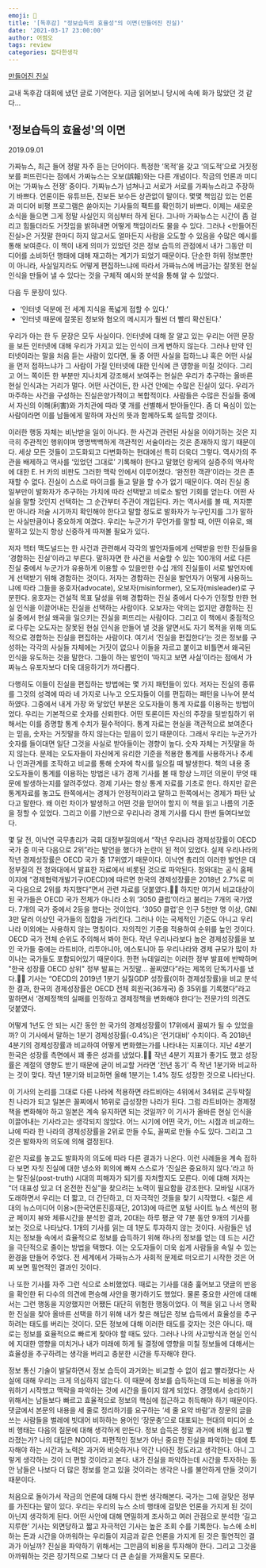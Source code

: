 ```yaml
---  
emoji: 📝  
title: '[독후감] "정보습득의 효율성"의 이면(만들어진 진실)'   
date: '2021-03-17 23:00:00'  
author: 어썸오  
tags: review
categories: 잡다한생각
---
```


[만들어진 진실](https://www.aladin.co.kr/shop/wproduct.aspx?ItemId=174089128)

교내 독후감 대회에 냈던 글로 기억한다. 지금 읽어보니 당시에 속에 화가 많았던 것 같다...

## '정보습득의 효율성'의 이면

2019.09.01

가짜뉴스, 최근 들어 정말 자주 듣는 단어이다. 특정한 ‘목적’을 갖고 ‘의도적’으로 거짓정보를 퍼뜨린다는 점에서 가짜뉴스는 오보(誤報)와는 다른 개념이다. 
작금의 언론과 미디어는 ‘가짜뉴스 전쟁’ 중이다. 가짜뉴스가 넘쳐나고 서로가 서로를 가짜뉴스라고 주장하기 바쁘다. 언론이든 유튜브든, 진보든 보수든 상관없이 말이다. 
몇몇 책임감 있는 언론과 미디어 비평 프로그램은 쏟아지는 기사들의 팩트를 확인하기 바쁘다. 이제는 새로운 소식을 들으면 그게 정말 사실인지 의심부터 하게 된다. 
그나마 가짜뉴스는 시간이 좀 걸리고 힘들더라도 거짓임을 밝혀내면 어떻게 책임이라도 물을 수 있다. 그러나 <만들어진 진실>은 거짓말 한마디 하지 않고서도 얼마든지 사람을 오도할 수 있음을 수많은 예시를 통해 보여준다. 
이 책이 내게 의미가 있었던 것은 정보 습득의 관점에서 내가 그동안 미디어를 소비하던 행태에 대해 재고하는 계기가 되었기 때문이다. 단순한 허위 정보뿐만이 아니라, 사실일지라도 어떻게 편집하느냐에 따라서 가짜뉴스에 버금가는 잘못된 현실 인식을 만들어 낼 수 있다는 것을 구체적 예시와 분석을 통해 알 수 있었다.

다음 두 문장이 있다.

* ‘인터넷 덕분에 전 세계 지식을 폭넓게 접할 수 있다.’
* ‘인터넷 때문에 잘못된 정보와 혐오의 메시지가 훨씬 더 빨리 확산된다.'

우리가 아는 한 두 문장은 모두 사실이다. 인터넷에 대해 잘 알고 있는 우리는 어떤 문장을 보든 인터넷에 대해 우리가 가지고 있는 인식이 크게 변하지 않는다. 그러나 만약 인터넷이라는 말을 처음 듣는 사람이 있다면, 둘 중 어떤 사실을 접하느냐 혹은 어떤 사실을 먼저 접하느냐가 그 사람이 가질 인터넷에 대한 인식에 큰 영향을 미칠 것이다. 그리고 어느 쪽이든 한 부분만 지나치게 강조해서 보여주는 현실은 우리가 추구하는 올바른 현실 인식과는 거리가 멀다. 어떤 사건이든, 한 사건 안에는 수많은 진실이 있다. 우리가 마주하는 사건을 구성하는 진실은양가적이고 복합적이다. 사람들은 수많은 진실들 중에서 자신의 이해(利害)와 가치관에 따라 몇 개를 선별해서 받아들인다. 좀 더 욕심이 있는 사람이라면 이를 남들에게 말하며 자신의 뜻과 함께하도록 설득할 것이다.

이러한 행동 자체는 비난받을 일이 아니다. 한 사건과 관련된 사실을 이야기하는 것은 지극히 주관적인 행위이며 명명백백하게 객관적인 서술이라는 것은 존재하지 않기 때문이다. 세상 모든 것들이 고도화되고 다변화하는 현대에선 특히 더욱더 그렇다. 역사가의 주관을 배제하고 역사를 ‘있었던 그대로’ 기록해야 한다고 말했던 랑케의 실증주의 역사학에 대한 E. H 카의 비판도 그러한 맥락 안에서 이루어졌다. ‘완전한 객관’이라는 것은 존재할 수 없다. 진실이 스스로 마이크를 들고 말을 할 수가 없기 때문이다. 여러 진실 중 일부만이 발화자가 추구하는 가치에 따라 선택받고 비로소 발언 기회를 얻는다. 어떤 사실을 말할 것인지 선택하는 그 순간부터 주관이 개입된다. 카는 역사서를 볼 때, 저자뿐만 아니라 저술 시기까지 확인해야 한다고 말할 정도로 발화자가 누구인지를 그가 말하는 사실만큼이나 중요하게 여겼다. 우리는 누군가가 무언가를 말할 때, 어떤 이유로, 왜 말하고 있는지 항상 신중하게 따져볼 필요가 있다.

저자 헥터 맥도널드는 한 사건과 관련해서 각각의 발언자들에게 선택받을 만한 진실들을 ‘경합하는 진실’이라고 부른다. 말하자면 한 사건을 서술할 수 있는 100개의 서로 다른 진실 중에서 누군가가 유용하게 이용할 수 있을만한 수십 개의 진실들이 서로 발언자에게 선택받기 위해 경합하는 것이다. 저자는 경합하는 진실을 발언자가 어떻게 사용하느냐에 따라 그들을 옹호자(advocate), 오보자(misinformer), 오도자(misleader)로 구분한다. 옹호자는 건설적 목표 달성을 위해 경합하는 진실 중에서 다수가 인정할 만한 현실 인식을 이끌어내는 진실을 선택하는 사람이다. 오보자는 악의는 없지만 경합하는 진실 중에서 현실 왜곡을 일으키는 진실을 퍼뜨리는 사람이다. 그리고 이 책에서 중점적으로 다루는 오도자는 잘못된 현실 인식을 만들어 낼 것을 알면서도 자기 목적을 위해 의도적으로 경합하는 진실을 편집하는 사람이다. 여기서 ‘진실을 편집한다’는 것은 정보를 구성하는 각각의 사실들 자체에는 거짓이 없으나 이들을 자르고 붙이고 비틀면서 왜곡된 인식을 유도하는 것을 말한다. 그들이 하는 발언이 ‘따지고 보면 사실’이라는 점에서 가짜뉴스 유포자보다 더욱 대응하기가 까다롭다.

다행히도 이들이 진실을 편집하는 방법에는 몇 가지 패턴들이 있다. 저자는 진실의 종류를 그것의 성격에 따라 네 가지로 나누고 오도자들이 이를 편집하는 패턴을 나누어 분석하였다. 그중에서 내게 가장 와 닿았던 부분은 오도자들이 통계 자료를 이용하는 방법이었다. 우리는 기본적으로 숫자를 신뢰한다. 어떤 토론이든 자신의 주장을 뒷받침하기 위해서는 이를 증명할 통계 수치가 필수적이다. 통계 자료는 현실을 객관적으로 보여준다는 믿음, 숫자는 거짓말을 하지 않는다는 믿음이 있기 때문이다. 그래서 우리는 누군가가 숫자를 들이대면 일단 그것을 사실로 받아들이는 경향이 높다. 숫자 자체는 거짓말을 하지 않는다. 문제는 오도자들이 자신에게 유리한 기준을 적용한 통계를 사용하거나 추세나 인과관계를 조작하고 비교를 통해 숫자에 착시를 일으킬 때 발생한다. 책의 내용 중 오도자들이 통계를 이용하는 방법은 내가 경제 기사를 볼 때 항상 느끼던 의문이 무엇 때문에 발생하는지를 알려주었다. 경제 기사는 항상 통계 자료를 기초로 한다. 하지만 같은 통계자료를 놓고도 한쪽에서는 경제가 안정적이라고 말하고 한쪽에서는 경제가 파탄 났다고 말한다. 왜 이런 차이가 발생하고 어떤 것을 믿어야 할지 이 책을 읽고 나름의 기준을 정할 수 있었다. 그리고 이를 기반으로 우리나라 경제 기사를 다시 한번 들여다보았다.

몇 달 전, 이낙연 국무총리가 국회 대정부질의에서 “작년 우리나라 경제성장률이 OECD국가 중 미국 다음으로 2위”라는 발언을 했다가 논란이 된 적이 있었다. 실제 우리나라의 작년 경제성장률은 OECD 국가 중 17위였기 때문이다. 이낙연 총리의 이러한 발언은 대정부질의 전 청와대에서 발표한 자료에서 비롯된 것으로 파악된다. 청와대는 공식 홈페이지에 “경제협력개발기구(OECD)에 따르면 한국의 경제성장률은 2018년 2.7%로 미국 다음으로 2위를 차지했다”면서 관련 자료를 덧붙였다. 하지만 여기서 비교대상이 된 국가들은 OECD 국가 전체가 아니라 소위 ‘3050 클럽’이라고 불리는 7개의 국가였다. 7개의 국가 중에서 2등을 했다는 것이었다. ‘3050 클럽’은 인구 5천만 명 이상, GNI 3만 달러 이상인 국가들의 집합을 가리킨다. 그러나 이는 국제적인 기준도 아니고 우리나라 이외에는 사용하지 않는 명칭이다. 자의적인 기준을 적용하여 순위를 높인 것이다. OECD 국가 전체 순위도 주의해서 봐야 한다. 작년 우리나라보다 높은 경제성장률을 보인 국가들 중에는 라트비아, 리투아니아, 에스토니아 등 우리나라와 경제 규모가 많이 차이나는 국가들도 포함되어있기 때문이다. 한편 뉴데일리는 이러한 정부 발표에 반박하며 "한국 성장률 OECD 상위" 정부 발표는 거짓말… 꼴찌였다”라는 제목의 단독기사를 냈다. 기사는 “OECD의 2019년 1분기 실질GDP 성장률(이하 경제성장률)을 비교 분석한 결과, 한국의 경제성장률은 OECD 전체 회원국(36개국) 중 35위를 기록했다”라고 말하면서 ‘경제정책의 실패를 인정하고 경제정책을 변화해야 한다’는 전문가의 의견도 덧붙였다.

어떻게 1년도 안 되는 시간 동안 한 국가의 경제성장률이 17위에서 꼴찌가 될 수 있었을까? 이 기사에서 말하는 1분기 경제성장률(-0.4%)은 ‘전기대비’ 수치이다. 즉 2018년 4분기의 경제성장률과 비교하여 어떻게 변화했는가를 나타내는 지표이다. 지난 4분기 한국은 성장률 측면에서 꽤 좋은 성과를 냈었다. 작년 4분기 지표가 좋기도 했고 성장률은 계절의 영향도 받기 때문에 굳이 비교할 거라면 ‘전년 동기’ 즉 작년 1분기와 비교하는 것이 맞다. 작년 1분기와 비교하면 올해 1분기는 1.4% 정도 성장한 것으로 나타난다.

이 기사의 논리를 그대로 다른 나라에 적용하면 라트비아는 4위에서 34위로 곤두박질친 나라가 되고 일본은 꼴찌에서 16위로 급성장한 나라가 된다. 그럼 라트비아는 경제정책을 변화해야 하고 일본은 계속 유지하면 되는 것일까? 이 기사가 올바른 현실 인식을 이끌어내는 기사라고는 생각되지 않았다. 어느 시기에 어떤 국가, 어느 시점과 비교하느냐에 따라 한 나라의 경제성장률을 2위로 만들 수도, 꼴찌로 만들 수도 있다. 그리고 그것은 발화자의 의도에 의해 결정된다.

같은 자료를 놓고도 발화자의 의도에 따라 다른 결과가 나온다. 이런 사례들을 계속 접하다 보면 자칫 진실에 대한 냉소와 회의에 빠져 스스로가 ‘진실은 중요하지 않다.’라고 하는 탈진실(post-truth) 시대의 피해자가 되기를 자처할지도 모른다. 이에 대해 저자는 “더 대표성 있고 더 온전한 진실”을 찾으려는 노력이 필요함을 강조한다. 모바일 시대가 도래하면서 우리는 더 짧고, 더 간단하고, 더 자극적인 것들을 찾기 시작했다. <젊은 세대의 뉴스미디어 이용>(한국언론진흥재단, 2013)에 따르면 포털 사이트 뉴스 섹션의 평균 페이지 뷰와 체류시간을 분석한 결과, 20대는 하루 평균 약 7분 동안 9개의 기사를 보는 것으로 나타났다. 1개의 기사를 읽는 데 1분도 투자하지 않는 것이다. 사람들은 넘치는 정보들 속에서 효율적으로 정보를 습득하기 위해 하나의 정보를 얻는 데 드는 시간을 극단적으로 줄이는 방법을 택했다. 이는 오도자들이 더욱 쉽게 사람들을 속일 수 있는 환경을 만들어 주었다. 전 세계에서 가짜뉴스가 사회적 문제로 떠오르기 시작한 것은 어찌 보면 필연적인 결과인 것이다.

나 또한 기사를 자주 그런 식으로 소비했었다. 때로는 기사를 대충 훑어보고 댓글의 반응을 확인한 뒤 다수의 의견에 편승해 사안을 평가하기도 했었다. 물론 중요한 사안에 대해서는 그런 행동을 지양했지만 어쨌든 대단히 위험한 행동이었다. 이 책을 읽고 나서 명확한 진실을 찾아 올바른 선택을 하기 위해 내가 찾은 해답은 정보 습득에서 효율성을 추구하려는 태도를 버리는 것이다. 모든 정보에 대해 이러한 태도를 갖자는 것은 아니다. 때로는 정보를 효율적으로 빠르게 찾아야 할 때도 있다. 그러나 나의 사고방식과 현실 인식에 지대한 영향을 미치거나 내가 미래에 하게 될 결정에 영향을 미칠 정보들에 대해서는 효율성을 추구하려는 생각을 버리고 충분한 시간을 투자해야 한다.

정보 통신 기술이 발달하면서 정보 습득이 과거와는 비교할 수 없이 쉽고 빨라졌다는 사실에 대해 우리는 크게 의심하지 않는다. 이 때문에 정보를 습득하는데 드는 비용을 아까워하기 시작했고 맥락을 파악하는 것에 시간을 들이지 않게 되었다. 경쟁에서 승리하기 위해서는 남들보다 빠르고 효율적으로 정보의 핵심에 접근하고 취득해야 하기 때문이다. 댓글에서 본문의 내용을 세 줄로 정리하기를 요구하는 ‘세 줄 요약 바람’과 장문의 글을 쓰는 사람들을 벌레에 빗대어 비하하는 용어인 ‘장문충’으로 대표되는 현대의 미디어 소비 행태는 다음의 질문에 대해 생각하게 만든다. 정보 습득은 정말 과거에 비해 쉽고 빨라졌는가? 나의 대답은 NO이다. 파편적인 정보가 아닌 중요한 진실을 파악하는 데에 투자해야 하는 시간과 노력은 과거와 비슷하거나 약간 나아진 정도라고 생각한다. 아니 그렇게 생각하는 것이 더 편할 것이라고 본다. 내가 진실을 파악하는데 시간을 투자하는 동안 남들은 나보다 더 많은 정보를 얻고 있을 것이라는 생각은 나를 불안하게 만들 것이기 때문이다.

처음으로 돌아가서  작금의 언론에 대해 다시 한번 생각해본다. 국가는 그에 걸맞은 정부를 가진다는 말이 있다. 우리는 우리의 뉴스 소비 행태에 걸맞은 언론을 가지게 된 것이 아닌지 생각하게 된다. 어떤 사안에 대해 면밀하게 조사하고 여러 관점으로 분석한 ‘길고 지루한’ 기사는 외면당하고 짧고 자극적인 기사는 높은 조회 수를 기록한다. 뉴스에 소비하는 돈과 시간을 아까워하는 우리들이 지금과 같은 언론을 가지게 된 것은 필연적인 결과가 아닐까? 진실을 파악하기 위해서는 그만큼의 비용을 투자해야 한다. 그리고 그것을 아까워하는 것은 장기적으로 그보다 더 큰 손실을 가져올지도 모른다.


